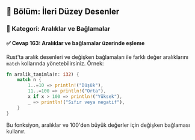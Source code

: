 ## 📘 Bölüm: İleri Düzey Desenler  
### 🔹 Kategori: Aralıklar ve Bağlamalar  
#### ✅ Cevap 163: Aralıklar ve bağlamalar üzerinde eşleme

Rust'ta aralık desenleri ve değişken bağlamaları ile farklı değer aralıklarını `match` kollarında yönetebilirsiniz. Örnek:

```rust
fn aralik_tanimla(n: i32) {
    match n {
        1..=10 => println!("Düşük"),
        11..=100 => println!("Orta"),
        x if x > 100 => println!("Yüksek"),
        _ => println!("Sıfır veya negatif"),
    }
}
```

Bu fonksiyon, aralıklar ve 100'den büyük değerler için değişken bağlaması kullanır.
